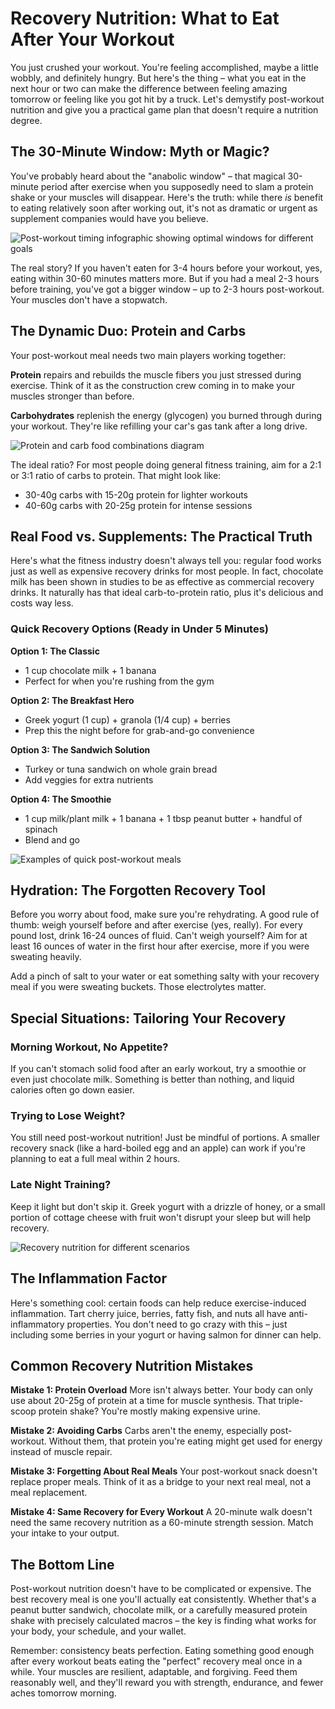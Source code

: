 # Recovery Nutrition: What to Eat After Your Workout

You just crushed your workout. You're feeling accomplished, maybe a little wobbly, and definitely hungry. But here's the thing – what you eat in the next hour or two can make the difference between feeling amazing tomorrow or feeling like you got hit by a truck. Let's demystify post-workout nutrition and give you a practical game plan that doesn't require a nutrition degree.

## The 30-Minute Window: Myth or Magic?

You've probably heard about the "anabolic window" – that magical 30-minute period after exercise when you supposedly need to slam a protein shake or your muscles will disappear. Here's the truth: while there *is* benefit to eating relatively soon after working out, it's not as dramatic or urgent as supplement companies would have you believe.

![Post-workout timing infographic showing optimal windows for different goals](/images/knowledge-base/c47ac10b-58cc-4372-a567-0e02b2c3d483/timing-windows.png)

The real story? If you haven't eaten for 3-4 hours before your workout, yes, eating within 30-60 minutes matters more. But if you had a meal 2-3 hours before training, you've got a bigger window – up to 2-3 hours post-workout. Your muscles don't have a stopwatch.

## The Dynamic Duo: Protein and Carbs

Your post-workout meal needs two main players working together:

**Protein** repairs and rebuilds the muscle fibers you just stressed during exercise. Think of it as the construction crew coming in to make your muscles stronger than before.

**Carbohydrates** replenish the energy (glycogen) you burned through during your workout. They're like refilling your car's gas tank after a long drive.

![Protein and carb food combinations diagram](/images/knowledge-base/c47ac10b-58cc-4372-a567-0e02b2c3d483/protein-carb-combos.png)

The ideal ratio? For most people doing general fitness training, aim for a 2:1 or 3:1 ratio of carbs to protein. That might look like:
- 30-40g carbs with 15-20g protein for lighter workouts
- 40-60g carbs with 20-25g protein for intense sessions

## Real Food vs. Supplements: The Practical Truth

Here's what the fitness industry doesn't always tell you: regular food works just as well as expensive recovery drinks for most people. In fact, chocolate milk has been shown in studies to be as effective as commercial recovery drinks. It naturally has that ideal carb-to-protein ratio, plus it's delicious and costs way less.

### Quick Recovery Options (Ready in Under 5 Minutes)

**Option 1: The Classic**
- 1 cup chocolate milk + 1 banana
- Perfect for when you're rushing from the gym

**Option 2: The Breakfast Hero**
- Greek yogurt (1 cup) + granola (1/4 cup) + berries
- Prep this the night before for grab-and-go convenience

**Option 3: The Sandwich Solution**
- Turkey or tuna sandwich on whole grain bread
- Add veggies for extra nutrients

**Option 4: The Smoothie**
- 1 cup milk/plant milk + 1 banana + 1 tbsp peanut butter + handful of spinach
- Blend and go

![Examples of quick post-workout meals](/images/knowledge-base/c47ac10b-58cc-4372-a567-0e02b2c3d483/quick-meals-grid.png)

## Hydration: The Forgotten Recovery Tool

Before you worry about food, make sure you're rehydrating. A good rule of thumb: weigh yourself before and after exercise (yes, really). For every pound lost, drink 16-24 ounces of fluid. Can't weigh yourself? Aim for at least 16 ounces of water in the first hour after exercise, more if you were sweating heavily.

Add a pinch of salt to your water or eat something salty with your recovery meal if you were sweating buckets. Those electrolytes matter.

## Special Situations: Tailoring Your Recovery

### Morning Workout, No Appetite?
If you can't stomach solid food after an early workout, try a smoothie or even just chocolate milk. Something is better than nothing, and liquid calories often go down easier.

### Trying to Lose Weight?
You still need post-workout nutrition! Just be mindful of portions. A smaller recovery snack (like a hard-boiled egg and an apple) can work if you're planning to eat a full meal within 2 hours.

### Late Night Training?
Keep it light but don't skip it. Greek yogurt with a drizzle of honey, or a small portion of cottage cheese with fruit won't disrupt your sleep but will help recovery.

![Recovery nutrition for different scenarios](/images/knowledge-base/c47ac10b-58cc-4372-a567-0e02b2c3d483/special-situations.png)

## The Inflammation Factor

Here's something cool: certain foods can help reduce exercise-induced inflammation. Tart cherry juice, berries, fatty fish, and nuts all have anti-inflammatory properties. You don't need to go crazy with this – just including some berries in your yogurt or having salmon for dinner can help.

## Common Recovery Nutrition Mistakes

**Mistake 1: Protein Overload**
More isn't always better. Your body can only use about 20-25g of protein at a time for muscle synthesis. That triple-scoop protein shake? You're mostly making expensive urine.

**Mistake 2: Avoiding Carbs**
Carbs aren't the enemy, especially post-workout. Without them, that protein you're eating might get used for energy instead of muscle repair.

**Mistake 3: Forgetting About Real Meals**
Your post-workout snack doesn't replace proper meals. Think of it as a bridge to your next real meal, not a meal replacement.

**Mistake 4: Same Recovery for Every Workout**
A 20-minute walk doesn't need the same recovery nutrition as a 60-minute strength session. Match your intake to your output.

## The Bottom Line

Post-workout nutrition doesn't have to be complicated or expensive. The best recovery meal is one you'll actually eat consistently. Whether that's a peanut butter sandwich, chocolate milk, or a carefully measured protein shake with precisely calculated macros – the key is finding what works for your body, your schedule, and your wallet.

Remember: consistency beats perfection. Eating something good enough after every workout beats eating the "perfect" recovery meal once in a while. Your muscles are resilient, adaptable, and forgiving. Feed them reasonably well, and they'll reward you with strength, endurance, and fewer aches tomorrow morning.